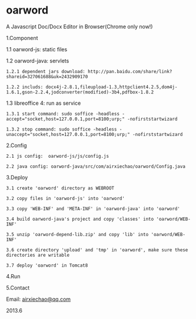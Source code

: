 oarword
=======

A Javascript Doc/Docx Editor in Browser(Chrome only now!)

1.Component

  1.1 oarword-js: static files
  
  1.2 oarword-java: servlets
    
    1.2.1 dependent jars download: http://pan.baidu.com/share/link?shareid=327061688&uk=2432909170
    
    1.2.2 includs: docx4j-2.8.1,fileupload-1.3,httpclient4.2.5,dom4j-1.6.1,gson-2.2.4,jodconverter(modified)-3b4,pdfbox-1.8.2
 
  1.3 libreoffice 4: run as service

    1.3.1 start command: sudo soffice -headless -accept="socket,host=127.0.0.1,port=8100;urp;" -nofirststartwizard

    1.3.2 stop command: sudo soffice -headless -unaccept="socket,host=127.0.0.1,port=8100;urp;" -nofirststartwizard
    

2.Config

    2.1 js config:  oarword-js/js/config.js
  
    2.2 java config: oarword-java/src/com/airxiechao/oarword/Config.java
    

3.Deploy

    3.1 create 'oarword' directory as WEBROOT

    3.2 copy files in 'oarword-js' into 'oarword'

    3.3 copy 'WEB-INF' and 'META-INF' in 'oarword-java' into 'oarword'

    3.4 build oarword-java's project and copy 'classes' into 'oarword/WEB-INF'

    3.5 unzip 'oarword-depend-lib.zip' and copy 'lib' into 'oarword/WEB-INF'

    3.6 create directory 'upload' and 'tmp' in 'oarword', make sure these directories are writable
    
    3.7 deploy 'oarword' in Tomcat8
  

4.Run

5.Contact

  Email: airxiechao@qq.com

2013.6
